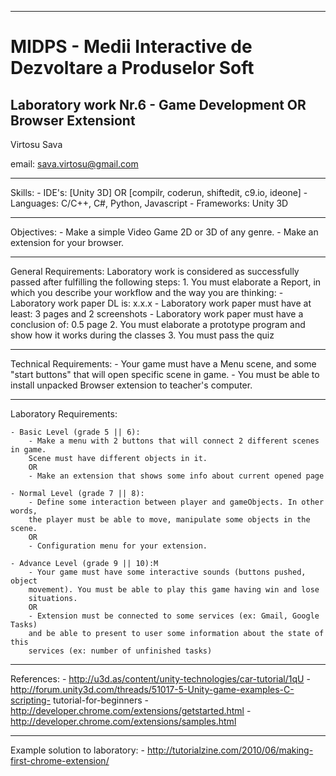 *******************************************************************************
MIDPS - Medii Interactive de Dezvoltare a Produselor Soft
====
Laboratory work Nr.6 - Game Development OR Browser Extensiont
----

Virtosu Sava

email: sava.virtosu@gmail.com
*******************************************************************************
Skills:
	- IDE's: [Unity 3D] OR [compilr, coderun, shiftedit, c9.io, ideone]
	- Languages: C/C++, C#, Python, Javascript
	- Frameworks: Unity 3D
*******************************************************************************
Objectives: 
	- Make a simple Video Game 2D or 3D of any genre.
	- Make an extension for your browser.
*******************************************************************************
General Requirements:
	Laboratory work is considered as successfully passed after fulfilling the 
	following steps:
		1. You must elaborate a Report, in which you describe your workflow 
		and the way you are thinking:
			- Laboratory work paper DL is: x.x.x
			- Laboratory work paper must have at least: 3 pages and 
			2 screenshots
			- Laboratory work paper must have a conclusion of: 0.5 page
		2. You must elaborate a prototype program and show how it works during
		the classes
		3. You must pass the quiz 
*******************************************************************************
Technical Requirements:
	- Your game must have a Menu scene, and some "start buttons" that will open 
	specific scene in game.
	- You must be able to install unpacked Browser extension to teacher's computer.

*******************************************************************************
Laboratory Requirements:

	- Basic Level (grade 5 || 6): 
		- Make a menu with 2 buttons that will connect 2 different scenes in game. 
	 	Scene must have different objects in it.
	 	OR
		- Make an extension that shows some info about current opened page

	- Normal Level (grade 7 || 8): 
		- Define some interaction between player and gameObjects. In other words, 
		the player must be able to move, manipulate some objects in the scene.
		OR
		- Configuration menu for your extension.

	- Advance Level (grade 9 || 10):M
		- Your game must have some interactive sounds (buttons pushed, object
		movement). You must be able to play this game having win and lose 
		situations.
		OR
		- Extension must be connected to some services (ex: Gmail, Google Tasks) 
		and be able to present to user some information about the state of this 
		services (ex: number of unfinished tasks)

*******************************************************************************
References:
	- http://u3d.as/content/unity-technologies/car-tutorial/1qU
	- http://forum.unity3d.com/threads/51017-5-Unity-game-examples-C-scripting-
	tutorial-for-beginners
	- http://developer.chrome.com/extensions/getstarted.html
	- http://developer.chrome.com/extensions/samples.html

*******************************************************************************
Example solution to laboratory:
	- http://tutorialzine.com/2010/06/making-first-chrome-extension/

